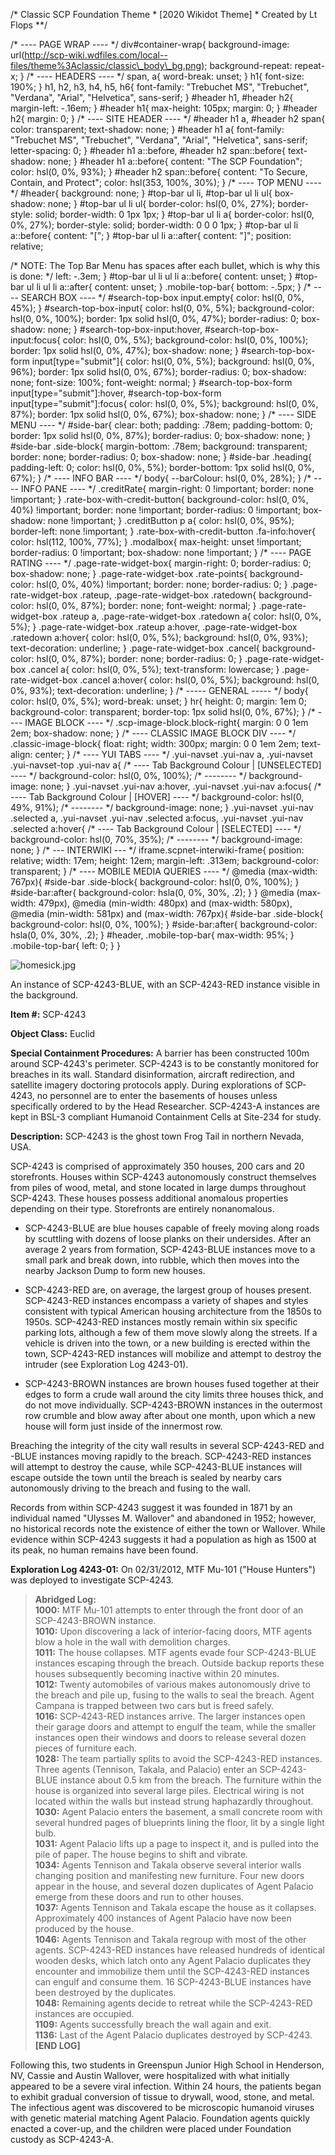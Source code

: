 /\* Classic SCP Foundation Theme \* \[2020 Wikidot Theme\] \* Created by Lt Flops \*\*/
 
/\* ---- PAGE WRAP ---- \*/ div#container-wrap{ background-image: url(http://scp-wiki.wdfiles.com/local--files/theme%3Aclassic/classic\_body\_bg.png); background-repeat: repeat-x; } /\* ---- HEADERS ---- \*/ span, a{ word-break: unset; } h1{ font-size: 190%; } h1, h2, h3, h4, h5, h6{ font-family: "Trebuchet MS", "Trebuchet", "Verdana", "Arial", "Helvetica", sans-serif; } #header h1, #header h2{ margin-left: -.16em; } #header h1{ max-height: 105px; margin: 0; } #header h2{ margin: 0; } /\* ---- SITE HEADER ---- \*/ #header h1 a, #header h2 span{ color: transparent; text-shadow: none; } #header h1 a{ font-family: "Trebuchet MS", "Trebuchet", "Verdana", "Arial", "Helvetica", sans-serif; letter-spacing: 0; } #header h1 a::before, #header h2 span::before{ text-shadow: none; } #header h1 a::before{ content: "The SCP Foundation"; color: hsl(0, 0%, 93%); } #header h2 span::before{ content: "To Secure, Contain, and Protect"; color: hsl(353, 100%, 30%); } /\* ---- TOP MENU ---- \*/ #header{ background: none; } #top-bar ul li, #top-bar ul li ul{ box-shadow: none; } #top-bar ul li ul{ border-color: hsl(0, 0%, 27%); border-style: solid; border-width: 0 1px 1px; } #top-bar ul li a{ border-color: hsl(0, 0%, 27%); border-style: solid; border-width: 0 0 0 1px; } #top-bar ul li a::before{ content: "\["; } #top-bar ul li a::after{ content: "\]"; position: relative;
 
/\* NOTE: The Top Bar Menu has spaces after each bullet, which is why this is done: \*/ left: -.3em; } #top-bar ul li ul li a::before{ content: unset; } #top-bar ul li ul li a::after{ content: unset; } .mobile-top-bar{ bottom: -.5px; } /\* ---- SEARCH BOX ---- \*/ #search-top-box input.empty{ color: hsl(0, 0%, 45%); } #search-top-box-input{ color: hsl(0, 0%, 5%); background-color: hsl(0, 0%, 100%); border: 1px solid hsl(0, 0%, 47%); border-radius: 0; box-shadow: none; } #search-top-box-input:hover, #search-top-box-input:focus{ color: hsl(0, 0%, 5%); background-color: hsl(0, 0%, 100%); border: 1px solid hsl(0, 0%, 47%); box-shadow: none; } #search-top-box-form input\[type\="submit"\]{ color: hsl(0, 0%, 5%); background: hsl(0, 0%, 96%); border: 1px solid hsl(0, 0%, 67%); border-radius: 0; box-shadow: none; font-size: 100%; font-weight: normal; } #search-top-box-form input\[type\="submit"\]:hover, #search-top-box-form input\[type\="submit"\]:focus{ color: hsl(0, 0%, 5%); background: hsl(0, 0%, 87%); border: 1px solid hsl(0, 0%, 67%); box-shadow: none; } /\* ---- SIDE MENU ---- \*/ #side-bar{ clear: both; padding: .78em; padding-bottom: 0; border: 1px solid hsl(0, 0%, 87%); border-radius: 0; box-shadow: none; } #side-bar .side-block{ margin-bottom: .78em; background: transparent; border: none; border-radius: 0; box-shadow: none; } #side-bar .heading{ padding-left: 0; color: hsl(0, 0%, 5%); border-bottom: 1px solid hsl(0, 0%, 67%); } /\* ---- INFO BAR ---- \*/ body{ --barColour: hsl(0, 0%, 28%); } /\* ---- INFO PANE ---- \*/ .creditRate{ margin-right: 0 !important; border: none !important; } .rate-box-with-credit-button{ background-color: hsl(0, 0%, 40%) !important; border: none !important; border-radius: 0 !important; box-shadow: none !important; } .creditButton p a{ color: hsl(0, 0%, 95%); border-left: none !important; } .rate-box-with-credit-button .fa-info:hover{ color: hsl(112, 100%, 77%); } .modalbox{ max-height: unset !important; border-radius: 0 !important; box-shadow: none !important; } /\* ---- PAGE RATING ---- \*/ .page-rate-widget-box{ margin-right: 0; border-radius: 0; box-shadow: none; } .page-rate-widget-box .rate-points{ background-color: hsl(0, 0%, 40%) !important; border: none; border-radius: 0; } .page-rate-widget-box .rateup, .page-rate-widget-box .ratedown{ background-color: hsl(0, 0%, 87%); border: none; font-weight: normal; } .page-rate-widget-box .rateup a, .page-rate-widget-box .ratedown a{ color: hsl(0, 0%, 5%); } .page-rate-widget-box .rateup a:hover, .page-rate-widget-box .ratedown a:hover{ color: hsl(0, 0%, 5%); background: hsl(0, 0%, 93%); text-decoration: underline; } .page-rate-widget-box .cancel{ background-color: hsl(0, 0%, 87%); border: none; border-radius: 0; } .page-rate-widget-box .cancel a{ color: hsl(0, 0%, 5%); text-transform: lowercase; } .page-rate-widget-box .cancel a:hover{ color: hsl(0, 0%, 5%); background: hsl(0, 0%, 93%); text-decoration: underline; } /\* ----- GENERAL ----- \*/ body{ color: hsl(0, 0%, 5%); word-break: unset; } hr{ height: 0; margin: 1em 0; background-color: transparent; border-top: 1px solid hsl(0, 0%, 67%); } /\* ---- IMAGE BLOCK ---- \*/ .scp-image-block.block-right{ margin: 0 0 1em 2em; box-shadow: none; } /\* ---- CLASSIC IMAGE BLOCK DIV ---- \*/ .classic-image-block{ float: right; width: 300px; margin: 0 0 1em 2em; text-align: center; } /\* ---- YUI TABS ---- \*/ .yui-navset .yui-nav a, .yui-navset .yui-navset-top .yui-nav a{ /\* ---- Tab Background Colour | \[UNSELECTED\] ---- \*/ background-color: hsl(0, 0%, 100%);
    /\* -------- \*/ background-image: none; } .yui-navset .yui-nav a:hover, .yui-navset .yui-nav a:focus{ /\* ---- Tab Background Colour | \[HOVER\] ---- \*/ background-color: hsl(0, 49%, 91%);
    /\* -------- \*/ background-image: none; } .yui-navset .yui-nav .selected a, .yui-navset .yui-nav .selected a:focus, .yui-navset .yui-nav .selected a:hover{ /\* ---- Tab Background Colour | \[SELECTED\] ---- \*/ background-color: hsl(0, 70%, 35%);
    /\* -------- \*/ background-image: none; } /\* --- INTERWIKI --- \*/ iframe.scpnet-interwiki-frame{ position: relative; width: 17em; height: 12em; margin-left: .313em; background-color: transparent; } /\* ---- MOBILE MEDIA QUERIES ---- \*/ @media (max-width: 767px){ #side-bar .side-block{ background-color: hsl(0, 0%, 100%); } #side-bar:after{ background-color: hsla(0, 0%, 30%, .2); } } @media (max-width: 479px), @media (min-width: 480px) and (max-width: 580px), @media (min-width: 581px) and (max-width: 767px){ #side-bar .side-block{ background-color: hsl(0, 0%, 100%); } #side-bar:after{ background-color: hsla(0, 0%, 30%, .2); } #header, .mobile-top-bar{ max-width: 95%; } .mobile-top-bar{ left: 0; } }

![homesick.jpg](http://scp-wiki.wdfiles.com/local--files/scp-4243/homesick.jpg)

An instance of SCP-4243-BLUE, with an SCP-4243-RED instance visible in the background.

**Item #:** SCP-4243

**Object Class:** Euclid

**Special Containment Procedures:** A barrier has been constructed 100m around SCP-4243's perimeter. SCP-4243 is to be constantly monitored for breaches in its wall. Standard disinformation, aircraft redirection, and satellite imagery doctoring protocols apply. During explorations of SCP-4243, no personnel are to enter the basements of houses unless specifically ordered to by the Head Researcher. SCP-4243-A instances are kept in BSL-3 compliant Humanoid Containment Cells at Site-234 for study.

**Description:** SCP-4243 is the ghost town Frog Tail in northern Nevada, USA.

SCP-4243 is comprised of approximately 350 houses, 200 cars and 20 storefronts. Houses within SCP-4243 autonomously construct themselves from piles of wood, metal, and stone located in large dumps throughout SCP-4243. These houses possess additional anomalous properties depending on their type. Storefronts are entirely nonanomalous.

*   SCP-4243-BLUE are blue houses capable of freely moving along roads by scuttling with dozens of loose planks on their undersides. After an average 2 years from formation, SCP-4243-BLUE instances move to a small park and break down, into rubble, which then moves into the nearby Jackson Dump to form new houses.

*   SCP-4243-RED are, on average, the largest group of houses present. SCP-4243-RED instances encompass a variety of shapes and styles consistent with typical American housing architecture from the 1850s to 1950s. SCP-4243-RED instances mostly remain within six specific parking lots, although a few of them move slowly along the streets. If a vehicle is driven into the town, or a new building is erected within the town, SCP-4243-RED instances will mobilize and attempt to destroy the intruder (see Exploration Log 4243-01).

*   SCP-4243-BROWN instances are brown houses fused together at their edges to form a crude wall around the city limits three houses thick, and do not move individually. SCP-4243-BROWN instances in the outermost row crumble and blow away after about one month, upon which a new house will form just inside of the innermost row.

Breaching the integrity of the city wall results in several SCP-4243-RED and -BLUE instances moving rapidly to the breach. SCP-4243-RED instances will attempt to destroy the cause, while SCP-4243-BLUE instances will escape outside the town until the breach is sealed by nearby cars autonomously driving to the breach and fusing to the wall.

Records from within SCP-4243 suggest it was founded in 1871 by an individual named "Ulysses M. Wallover" and abandoned in 1952; however, no historical records note the existence of either the town or Wallover. While evidence within SCP-4243 suggests it had a population as high as 1500 at its peak, no human remains have been found.

**Exploration Log 4243-01:** On 02/31/2012, MTF Mu-101 ("House Hunters") was deployed to investigate SCP-4243.

> **Abridged Log:**  
> **1000:** MTF Mu-101 attempts to enter through the front door of an SCP-4243-BROWN instance.  
> **1010:** Upon discovering a lack of interior-facing doors, MTF agents blow a hole in the wall with demolition charges.  
> **1011:** The house collapses. MTF agents evade four SCP-4243-BLUE instances escaping through the breach. Outside backup reports these houses subsequently becoming inactive within 20 minutes.  
> **1012:** Twenty automobiles of various makes autonomously drive to the breach and pile up, fusing to the walls to seal the breach. Agent Campana is trapped between two cars but is freed safely.  
> **1016:** SCP-4243-RED instances arrive. The larger instances open their garage doors and attempt to engulf the team, while the smaller instances open their windows and doors to release several dozen pieces of furniture each.  
> **1028:** The team partially splits to avoid the SCP-4243-RED instances. Three agents (Tennison, Takala, and Palacio) enter an SCP-4243-BLUE instance about 0.5 km from the breach. The furniture within the house is organized into several large piles. Electrical wiring is not located within the walls but instead strung haphazardly throughout.  
> **1030:** Agent Palacio enters the basement, a small concrete room with several hundred pages of blueprints lining the floor, lit by a single light bulb.  
> **1031:** Agent Palacio lifts up a page to inspect it, and is pulled into the pile of paper. The house begins to shift and vibrate.  
> **1034:** Agents Tennison and Takala observe several interior walls changing position and manifesting new furniture. Four new doors appear in the house, and several dozen duplicates of Agent Palacio emerge from these doors and run to other houses.  
> **1037:** Agents Tennison and Takala escape the house as it collapses. Approximately 400 instances of Agent Palacio have now been produced by the house.  
> **1046:** Agents Tennison and Takala regroup with most of the other agents. SCP-4243-RED instances have released hundreds of identical wooden desks, which latch onto any Agent Palacio duplicates they encounter and immobilize them until the SCP-4243-RED instances can engulf and consume them. 16 SCP-4243-BLUE instances have been destroyed by the duplicates.  
> **1048:** Remaining agents decide to retreat while the SCP-4243-RED instances are occupied.  
> **1109:** Agents successfully breach the wall again and exit.  
> **1136:** Last of the Agent Palacio duplicates destroyed by SCP-4243.  
> **\[END LOG\]**

Following this, two students in Greenspun Junior High School in Henderson, NV, Cassie and Austin Wallover, were hospitalized with what initially appeared to be a severe viral infection. Within 24 hours, the patients began to exhibit gradual conversion of tissue to drywall, wood, stone, and metal. The infectious agent was discovered to be microscopic humanoid viruses with genetic material matching Agent Palacio. Foundation agents quickly enacted a cover-up, and the children were placed under Foundation custody as SCP-4243-A.